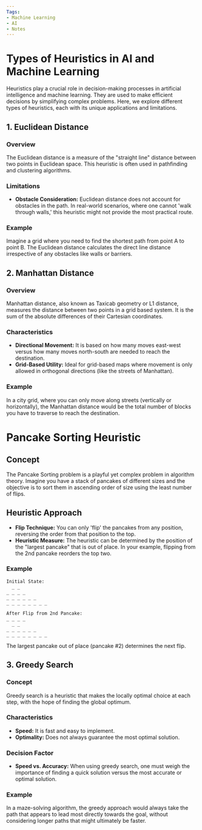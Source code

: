 ```yaml
---
Tags:
- Machine Learning
- AI
- Notes
---
```


# Types of Heuristics in AI and Machine Learning

Heuristics play a crucial role in decision-making processes in artificial intelligence and machine learning. They are used to make efficient decisions by simplifying complex problems. Here, we explore different types of heuristics, each with its unique applications and limitations.

## 1. Euclidean Distance

### Overview
The Euclidean distance is a measure of the "straight line" distance between two points in Euclidean space. This heuristic is often used in pathfinding and clustering algorithms.

### Limitations
- **Obstacle Consideration:** Euclidean distance does not account for obstacles in the path. In real-world scenarios, where one cannot 'walk through walls,' this heuristic might not provide the most practical route.

### Example
Imagine a grid where you need to find the shortest path from point A to point B. The Euclidean distance calculates the direct line distance irrespective of any obstacles like walls or barriers.

## 2. Manhattan Distance

### Overview
Manhattan distance, also known as Taxicab geometry or L1 distance, measures the distance between two points in a grid based system. It is the sum of the absolute differences of their Cartesian coordinates.

### Characteristics
- **Directional Movement:** It is based on how many moves east-west versus how many moves north-south are needed to reach the destination.
- **Grid-Based Utility:** Ideal for grid-based maps where movement is only allowed in orthogonal directions (like the streets of Manhattan).

### Example
In a city grid, where you can only move along streets (vertically or horizontally), the Manhattan distance would be the total number of blocks you have to traverse to reach the destination.

# Pancake Sorting Heuristic

## Concept
The Pancake Sorting problem is a playful yet complex problem in algorithm theory. Imagine you have a stack of pancakes of different sizes and the objective is to sort them in ascending order of size using the least number of flips.

## Heuristic Approach
- **Flip Technique:** You can only 'flip' the pancakes from any position, reversing the order from that position to the top.
- **Heuristic Measure:** The heuristic can be determined by the position of the "largest pancake" that is out of place. In your example, flipping from the 2nd pancake reorders the top two.

### Example
```
Initial State:
  _ _
_ _ _ _
_ _ _ _ _ _
_ _ _ _ _ _ _ _

After Flip from 2nd Pancake:
_ _ _ _
  _ _
_ _ _ _ _ _
_ _ _ _ _ _ _ _
```
The largest pancake out of place (pancake #2) determines the next flip.

## 3. Greedy Search

### Concept
Greedy search is a heuristic that makes the locally optimal choice at each step, with the hope of finding the global optimum.

### Characteristics
- **Speed:** It is fast and easy to implement.
- **Optimality:** Does not always guarantee the most optimal solution.

### Decision Factor
- **Speed vs. Accuracy:** When using greedy search, one must weigh the importance of finding a quick solution versus the most accurate or optimal solution.

### Example
In a maze-solving algorithm, the greedy approach would always take the path that appears to lead most directly towards the goal, without considering longer paths that might ultimately be faster.